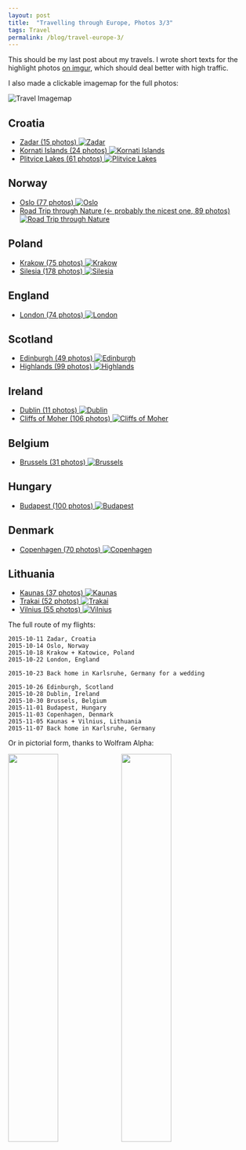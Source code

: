 ```yaml
---
layout: post
title:  "Travelling through Europe, Photos 3/3"
tags: Travel
permalink: /blog/travel-europe-3/
---
```


This should be my last post about my travels. I wrote short texts for the highlight photos [on imgur](http://imgur.com/a/i5k23), which should deal better with high traffic.

I also made a clickable imagemap for the full photos:

<!--more-->
<img src="/public/travel-3.png" alt="Travel Imagemap" usemap="#imgmap">
<map name="imgmap"><area shape="rect" title="Roadtrip through Nature" coords="378,37,420,109" href="//photos.hookrace.net/norway/roadtrip/" target="" /><area shape="rect" title="Oslo" coords="463,88,496,133" href="//photos.hookrace.net/norway/oslo/" target="" /><area shape="rect" title="Copenhagen" coords="506,266,537,316" href="//photos.hookrace.net/denmark/copenhagen/" target="" /><area shape="rect" title="Edinburgh" coords="148,256,180,303" href="//photos.hookrace.net/scotland/edinburgh/" target="" /><area shape="rect" title="Highlands" coords="112,249,146,294" href="//photos.hookrace.net/scotland/highlands/" target="" /><area shape="rect" title="Dublin" coords="75,358,109,407" href="//photos.hookrace.net/ireland/dublin/" target="" /><area shape="rect" title="Cliffs of Moher" coords="2,369,49,419" href="//photos.hookrace.net/ireland/moher/" target="" /><area shape="rect" title="London" coords="215,428,251,474" href="//photos.hookrace.net/england/london/" target="" /><area shape="rect" title="Brussels" coords="317,452,350,499" href="//photos.hookrace.net/belgium/brussels/" target="" /><area shape="rect" title="Budapest" coords="653,569,685,618" href="//photos.hookrace.net/hungary/budapest/" target="" /><area shape="rect" title="Kaunas" coords="764,301,790,345" href="//photos.hookrace.net/lithuania/kaunas/" target="" /><area shape="rect" title="Trakai" coords="791,306,808,352" href="//photos.hookrace.net/lithuania/trakai/" target="" /><area shape="rect" title="Vilnius" coords="809,301,831,350" href="//photos.hookrace.net/lithuania/vilnius/" target="" /><area shape="rect" title="Krakow" coords="677,466,706,524" href="//photos.hookrace.net/poland/krakow/" target="" /><area shape="rect" title="Silesia" coords="646,466,677,524" href="//photos.hookrace.net/poland/silesia/" target="" /><area shape="rect" title="Plitvice Lakes" coords="576,655,607,685" href="//photos.hookrace.net/croatia/plitvice/" target="" /><area shape="rect" title="Zadar" coords="567,686,599,706" href="//photos.hookrace.net/croatia/zadar/" target="" /><area shape="rect" title="Kornati Islands" coords="567,707,599,732" href="//photos.hookrace.net/croatia/kornati/" target="" /></map>
<script src="/public/imageMapResizer.js"></script>
<script>imageMapResize();</script>

## Croatia
- [Zadar (15 photos) ![Zadar](//photos.hookrace.net/croatia/zadar/preview.jpg)](//photos.hookrace.net/croatia/zadar/)
- [Kornati Islands (24 photos) ![Kornati Islands](//photos.hookrace.net/croatia/kornati/preview.jpg)](//photos.hookrace.net/croatia/kornati/)
- [Plitvice Lakes (61 photos) ![Plitvice Lakes](//photos.hookrace.net/croatia/plitvice/preview.jpg)](//photos.hookrace.net/croatia/plitvice/)

## Norway

- [Oslo (77 photos) ![Oslo](//photos.hookrace.net/norway/oslo/preview.jpg)](//photos.hookrace.net/norway/oslo/)
- [Road Trip through Nature (← probably the nicest one, 89 photos) ![Road Trip through Nature](//photos.hookrace.net/norway/roadtrip/preview.jpg)](//photos.hookrace.net/norway/roadtrip/)

## Poland

- [Krakow (75 photos) ![Krakow](//photos.hookrace.net/poland/krakow/preview.jpg)](//photos.hookrace.net/poland/krakow/)
- [Silesia (178 photos) ![Silesia](//photos.hookrace.net/poland/silesia/preview.jpg)](//photos.hookrace.net/poland/silesia/)

## England

- [London (74 photos) ![London](//photos.hookrace.net/england/london/preview.jpg)](//photos.hookrace.net/england/london/)

## Scotland

- [Edinburgh (49 photos) ![Edinburgh](//photos.hookrace.net/scotland/edinburgh/preview.jpg)](//photos.hookrace.net/scotland/edinburgh/)
- [Highlands (99 photos) ![Highlands](//photos.hookrace.net/scotland/highlands/preview.jpg)](//photos.hookrace.net/scotland/highlands/)

## Ireland

- [Dublin (11 photos) ![Dublin](//photos.hookrace.net/ireland/dublin/preview.jpg)](//photos.hookrace.net/ireland/dublin/)
- [Cliffs of Moher (106 photos) ![Cliffs of Moher](//photos.hookrace.net/ireland/moher/preview.jpg)](//photos.hookrace.net/ireland/moher/)

## Belgium

- [Brussels (31 photos) ![Brussels](//photos.hookrace.net/belgium/brussels/preview.jpg)](//photos.hookrace.net/belgium/brussels/)

## Hungary

- [Budapest (100 photos) ![Budapest](//photos.hookrace.net/hungary/budapest/preview.jpg)](//photos.hookrace.net/hungary/budapest/)

## Denmark

- [Copenhagen (70 photos) ![Copenhagen](//photos.hookrace.net/denmark/copenhagen/preview.jpg)](//photos.hookrace.net/denmark/copenhagen/)

## Lithuania

- [Kaunas (37 photos) ![Kaunas](//photos.hookrace.net/lithuania/kaunas/preview.jpg)](//photos.hookrace.net/lithuania/kaunas/)
- [Trakai (52 photos) ![Trakai](//photos.hookrace.net/lithuania/trakai/preview.jpg)](//photos.hookrace.net/lithuania/trakai/)
- [Vilnius (55 photos) ![Vilnius](//photos.hookrace.net/lithuania/vilnius/preview.jpg)](//photos.hookrace.net/lithuania/vilnius/)

The full route of my flights:

    2015-10-11 Zadar, Croatia
    2015-10-14 Oslo, Norway
    2015-10-18 Krakow + Katowice, Poland
    2015-10-22 London, England

    2015-10-23 Back home in Karlsruhe, Germany for a wedding

    2015-10-26 Edinburgh, Scotland
    2015-10-28 Dublin, Ireland
    2015-10-30 Brussels, Belgium
    2015-11-01 Budapest, Hungary
    2015-11-03 Copenhagen, Denmark
    2015-11-05 Kaunas + Vilnius, Lithuania
    2015-11-07 Back home in Karlsruhe, Germany

Or in pictorial form, thanks to Wolfram Alpha:

<img src="/public/travel-1.gif" style="width:45%; display:inline;">
<img src="/public/travel-2.gif" style="width:45%; display:inline;">
